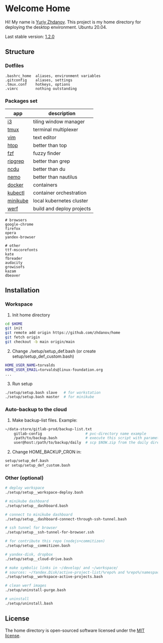 # Welcome Home
Hi! My name is [Yuriy Zhdanov](https://jupiter.solutions/). This project is my home directory for deploying the desktop environment. Ubuntu 20.04.

Last stable version: [1.2.0](https://github.com/zhdanov/home/releases/tag/1.2.0)

## Structure

### Dotfiles
```
.bashrc_home  aliases, environment variables
.gitconfig    aliases, settings
.tmux.conf    hotkeys, options
.vimrc        nothing outstanding
```

### Packages set

app | description
--- | ---
[i3](https://github.com/i3/i3) | tiling window manager
[tmux](https://github.com/tmux/tmux) | terminal multiplexer
[vim](https://github.com/vim/vim) | text editor
[htop](https://github.com/htop-dev/htop/) | better than top
[fzf](https://github.com/junegunn/fzf) | fuzzy finder
[ripgrep](https://github.com/BurntSushi/ripgrep) | better than grep
[ncdu](https://dev.yorhel.nl/ncdu) | better than du
[nemo](https://github.com/linuxmint/nemo) | better than nautilus
[docker](https://github.com/docker) | containers
[kubectl](https://github.com/kubernetes/kubectl) | container orchestration
[minikube](https://github.com/kubernetes/minikube) | local kubernetes cluster
[werf](https://github.com/werf/werf) | build and deploy projects

```
# browsers
google-chrome
firefox
opera
yandex-browser

# other
ttf-mscorefonts
kate
fbreader
audacity
growisofs
kazam
dbeaver
```

## Installation

### Workspace
1. Init home directory
```bash
cd $HOME
git init
git remote add origin https://github.com/zhdanov/home
git fetch origin
git checkout -b main origin/main
```
2. Change ./setup/setup_def.bash (or create setup/setup_def_custom.bash)
```bash
HOME_USER_NAME=torvalds
HOME_USER_EMAIL=torvalds@linux-foundation.org
...
```
3. Run setup
```bash
./setup/setup.bash slave   # for workstation
./setup/setup.bash master  # for minikube
```

### Auto-backup to the cloud
1. Make backup-list files. Example:
```bash
~/data-store/gitlab-prod/backup-list.txt
    gitlab-config                    # pvc-directory name example
    /path/to/backup.bash             # execute this script with parameter $HOME_USER_NAME
    user@host:/path/to/backup/daily  # scp $NOW.zip from the daily directory
```
2. Change HOME_BACKUP_CRON in:
```bash
setup/setup_def.bash
or setup/setup_def_custom.bash
```

### Other (optional)
```bash
# deploy workspace
./setup/setup__workspace-deploy.bash

# minikube dashboard
./setup/setup__dashboard.bash

# connect to minikube dashboard
./setup/setup__dashboard-connect-through-ssh-tunnel.bash

# ssh tunnel for browser
./setup/setup__ssh-tunnel-for-browser.ssh

# for contribute this repo (nodejs+commitizen)
./setup/setup__commitizen.bash

# yandex-disk, dropbox
./setup/setup__cloud-drive.bash

# make symbolic links in ~/develop/ and ~/workspace/
# sources: ~/Yandex.Disk/active-project-list/%repo% and %repo%/namespace-list.txt
./setup/setup__workspace-active-projects.bash

# clean werf images
./setup/uninstall-purge.bash

# uninstall
./setup/uninstall.bash
```

## License
The home directory is open-sourced software licensed under the [MIT license](https://opensource.org/licenses/MIT).
